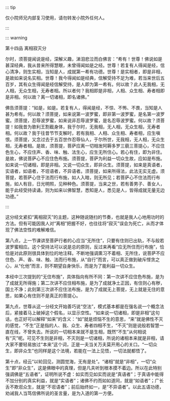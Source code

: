::: tip

仅小院师兄内部复习使用，请勿转发小院外任何人。

:::

::: warning

第十四品 离相寂灭分

​         尔时，须菩提闻说是经，深解义趣，涕泪悲泣而白佛言：“希有！世尊！佛说如是甚深经典，我从昔来所得慧眼，未曾得闻如是之经。世尊！若复有人得闻是经，信心清净，则生实相，当知是人，成就第一希有功德。世尊！是实相者，即是非相，是故如来说名实相。世尊！我今得闻如是经典，信解受持不足为难，若当来世后五百岁，其有众生得闻是经信解受持，是人即为第一希有。何以故？此人无我相，无人相，无众生相，无寿者相。所以者何？我相即是非相，人相、众生相、寿者相即是非相。何以故？离一切诸相，即名诸佛。”

​                   佛告须菩提：“如是，如是。若复有人，得闻是经，不惊、不怖、不畏，当知是人甚为希有。何以故？须菩提，如来说第一波罗蜜，即非第一波罗蜜，是名第一波罗蜜。须菩提，忍辱波罗蜜，如来说非忍辱波罗蜜，是名忍辱波罗蜜。何以故？须菩提！如我昔为歌利王割截身体，我于尔时，无我相，无人相，无众生相，无寿者相。何以故？我于往昔节节支解时，若有我相、人相、众生相、寿者相，应生嗔恨。须菩提，又念过去于五百世作忍辱仙人，于尔所世，无我相，无人相，无众生相，无寿者相。是故，须菩提，菩萨应离一切相发阿耨多罗三藐三菩提心，不应住色生心，不应住声、香、味、触、法生心，应生无所住心。若心有住，即为非住。是故，佛说菩萨心不应住色布施。须菩提，菩萨为利益一切众生故，应如是布施。如来说一切诸相，即是非相。又说一切众生，即非众生。须菩提，如来是真语者，实语者，如语者，不诳语者，不异语者。须菩提，如来所得法，此法无实无虚。须菩提，若菩萨心住于法而行布施，如人入暗，则无所见；若菩萨心不住法而行布施，如人有目，日光明照，见种种色。须菩提，当来之世，若有善男子、善女人，能于此经受持读诵，则为如来以佛智慧，悉知是人，悉见是人，皆得成就无量无边功德。”

:::

​         这分经文紧扣“离相寂灭”的主题，这种随说随扫的节奏，也就是我人心地用功时的方法。但有可能因我人对“离相”把握不好，也往往将“寂灭”误会为死亡，从而才体现了佛法空性的难解难信。

​         第八点，上一节课讲至菩萨行者的心应当“无所住”，只要有住则已出轨，不与般若波罗蜜相应。这个受持法可以说是总的原则，反过来再看“应无所住而行布施”，恰恰是对此原则很具体到位的地注释。不断地强调熏习不着相、无所住，说菩萨不应住色、声、香、味、触、法而行布施，从“自行”而言，可以真正做到破斥悭贪之心，从“化他”而言，则不期望自身快乐，而是为了能利益一切众生。

​         本经中三次提到的“无住布施”，具体指向有所不同：第一次讲不应住色布施，是为了成就无所得施；第二次讲不应住相布施，是为了成就净土正因，有住则心有秽，国土不净；此刻第三次讲不应住法布施，是为了成就无上菩提，无上就是无住的意思，如果心有住则不是真正的菩提心。

​         第九点，世尊从这一分经文开始善巧说“空法”，模式基本都是在强名说一个概念法后，紧接着马上破掉这个假名，以显示空性。“如来说一切诸相，即是非相”这句话，也正好可以解释“如来”的含义：“如”就是烦恼不生的意思，“来”就是佛性不灭的感觉，“不生”正是指的人、我、众生、寿者四相不生，“不灭”则是说般若智慧一直在线，不曾失去。所说的一切相本来就不是生相，既然“不生”从何相说有“灭”呢。可见不生则是非相，不灭则是一切诸相，所说的诸相本来就是非相，请大家不要轻易放过“本来”这个词，正是一夫当关万夫莫开用心的关口。“一切众生，即非众生”也同样是这个法境，若能在一法上见悟，一切法就都悟了。

​         第十点，经云“以轮回见，测圆觉海，无有是处”。“诸相”就是“非相”，一切“众生”即“非众生”，这是佛眼中的真理，但是凡夫听到根本摸不着边。所以在此特别强调佛是“五语者”，证明所说不虚：如实而见如实而说是“真语者”；于真语中能得不加分别的真实利益，就是“实语者”；诸佛不约而如如道同，就是“如语者”；广长舌不欺诳众生，就是“不诳语者”；前后始终如一，是“不异语者”。以此五语功德，劝诫我人当笃信佛所说的圣言量，是为入道的第一方便。